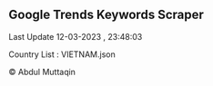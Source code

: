 

## Google Trends Keywords Scraper 
 
Last Update 12-03-2023 , 23:48:03

Country List :
VIETNAM.json



© Abdul Muttaqin 
